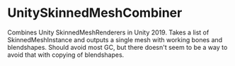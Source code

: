 # UnitySkinnedMeshCombiner
Combines Unity SkinnedMeshRenderers in Unity 2019. Takes a list of SkinnedMeshInstance and outputs a single mesh with working bones and blendshapes. Should avoid most GC, but there doesn't seem to be a way to avoid that with copying of blendshapes.
